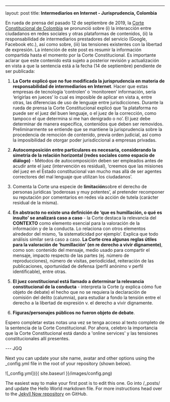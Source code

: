 ---
layout: post
title: **Intermediarios en Internet - Jurisprudencia, Colombia**

En rueda de prensa del pasado 12 de septiembre de 2019, la [Corte Constitucional de Colombia](https://www.facebook.com/corteconstitucionaldecolombia/videos/500870387391448/UzpfSTY3MDA5NTcyMzoxMDE2MjY3MTkyODM5NTcyNA/?__xts__[0]=68.ARCHreSLi44A8lGUPwA06lNdZyyByQ8sg20xPZRRKnfb-6j_XMRqFHrHawYn0RAmyUXoMGNI9e8KZCts4Yit0oubcSHRs8zgBKsSu6SeJmSkkR57iMg0dzACG4Todnr7XQy5coZOSjX_xJIPGip4udstgt7FWQEuI2JeLV6MbdZAI7ly664ORU8LHZY0XP-xXRJCsaDKydkFXSUSArQDZyS5h9ncTDfIdf7kn4mgi-XU2QHRwRBwuAFsCyqoHgBFba45RGuOvyATDPUgNLyl-hSD4-GfCdo-ul1L2wHo77J8i6dqmnPpQHWrMaHh7Hfk_u5MG_Aoaa-6be5b9lq83W7KsV2CZg&__tn__=K-R) se pronunció sobre (i) la interacción entre ciudadanos en redes sociales y otras plataformas de contenidos, (ii) la responsabilidad de intermediarios prestadores del servicio (Google, Facebook etc.), así como sobre, (iii) las tensiones existentes con la libertad de expresión. La intención de este post es resumir la información compartida hasta el momento por la Corte Constitucional. Es importante aclarar que este contenido está sujeto a posterior revisión y actualización en vista a que la sentencia está a la fecha (14 de septiembre) pendiente de ser publicada:

1. **La Corte explicó que no fue modificada la jurisprudencia en materia de responsabilidad de intermediarios en Internet**. Hacer que estas empresas de tecnología ‘controlen’ o ‘monitoreen’ información, sería ‘erigirlas en jueces’ lo cual es imposible de aplicar en vista a, entre otras, las diferencias de uso de lenguaje entre jurisdicciones. Durante la rueda de prensa la Corte Constitucional explicó que ‘la plataforma no puede ser el juez del buen lenguaje, o el juez de la corrección, como tampoco el que determina si me han denigrado o no’. El juez debe determinar de manera específica, contenidos que deben ser removidos. Preliminarmente se entiende que se mantiene la jurisprudencia sobre la procedencia de remoción de contenido, previa orden judicial, así como la imposibilidad de otorgar poder jurisdiccional a empresas privadas.

2. **Autocomposición entre particulares es necesaria, considerando la simetría de la relación horizontal (redes sociales como espacio de diálogo)** - Métodos de autocomposición deben ser empleados antes de acudir ante el juez (intervención es residual), ‘creemos que las misiones del juez en el Estado constitucional van mucho mas allá de ser agentes correctores del mal lenguaje que utilizan los ciudadanos’.

3. Comenta la Corte una especie de **limitación**sobre el derecho de personas jurídicas ‘poderosas y muy potentes’, al pretender recomponer su reputación por comentarios en redes vía acción de tutela (carácter residual de la misma).

4. **En abstracto no existe una definición de ‘que es humillación, o qué es insulto’ se analizará caso a caso** - la Corte destaca la relevancia del **CONTEXTO** como elemento esencial para la valoración de la información y de la conducta. Lo relaciona con otros elementos alrededor del mismo, ‘la sistematicidad por ejemplo’. Explica que todo análisis similar será caso a caso. **La Corte crea algunas reglas útiles para la valoración de ‘humillación’ (en re derecho a vivir dignamente)**, como son: contenido del mensaje, medio usado para compartir el mensaje, impacto respecto de las partes (ej. número de reproducciones), número de visitas, periodicidad, reiteración de las publicaciones, oportunidad de defensa (perfil anónimo v perfil identificable), entre otras.
 
5. **El juez constitucional está llamado a determinar la relevancia constitucional de la conducta** - interpreta la Corte (y explica cómo fue objeto de debate) el hecho que no se requiera la declaración de comisión del delito (calumnia), para estudiar a fondo la tensión entre el derecho a la libertad de expresión v. el derecho a vivir dignamente.
 
6. **Figuras/personajes públicos no fueron objeto de debate**.


Espero completar estas notas una vez se tenga acceso al texto completo de la sentencia de la Corte Constitucional. Por ahora, celebro la importancia que la Corte Constitucional está dando a 'online services' y las tensiones constitucionales allí presentes.

--- JGQ


Next you can update your site name, avatar and other options using the _config.yml file in the root of your repository (shown below).

![_config.yml]({{ site.baseurl }}/images/config.png)

The easiest way to make your first post is to edit this one. Go into /_posts/ and update the Hello World markdown file. For more instructions head over to the [Jekyll Now repository](https://github.com/barryclark/jekyll-now) on GitHub.

